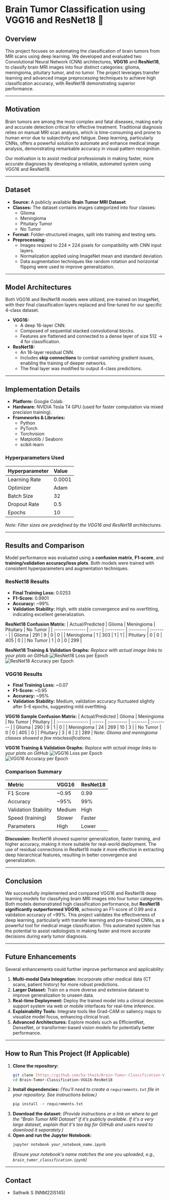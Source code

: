 # Brain Tumor Classification using VGG16 and ResNet18 🧠

## Overview
This project focuses on automating the classification of brain tumors from MRI scans using deep learning. We developed and evaluated two Convolutional Neural Network (CNN) architectures, **VGG16** and **ResNet18**, to classify brain MRI images into four distinct categories: glioma, meningioma, pituitary tumor, and no tumor. The project leverages transfer learning and advanced image preprocessing techniques to achieve high classification accuracy, with ResNet18 demonstrating superior performance.

---

## Motivation
Brain tumors are among the most complex and fatal diseases, making early and accurate detection critical for effective treatment. Traditional diagnosis relies on manual MRI scan analysis, which is time-consuming and prone to human error due to subjectivity and fatigue. Deep learning, particularly CNNs, offers a powerful solution to automate and enhance medical image analysis, demonstrating remarkable accuracy in visual pattern recognition.

Our motivation is to assist medical professionals in making faster, more accurate diagnoses by developing a reliable, automated system using VGG16 and ResNet18.

---

## Dataset
* **Source:** A publicly available **Brain Tumor MRI Dataset**.
* **Classes:** The dataset contains images categorized into four classes:
    * Glioma
    * Meningioma
    * Pituitary Tumor
    * No Tumor
* **Format:** Folder-structured images, split into training and testing sets.
* **Preprocessing:**
    * Images resized to $224 \times 224$ pixels for compatibility with CNN input layers.
    * Normalization applied using ImageNet mean and standard deviation.
    * Data augmentation techniques like random rotation and horizontal flipping were used to improve generalization.

---

## Model Architectures
Both VGG16 and ResNet18 models were utilized, pre-trained on ImageNet, with their final classification layers replaced and fine-tuned for our specific 4-class dataset.

* **VGG16:**
    * A deep 16-layer CNN.
    * Composed of sequential stacked convolutional blocks.
    * Features are flattened and connected to a dense layer of size $512 \rightarrow 4$ for classification.
* **ResNet18:**
    * An 18-layer residual CNN.
    * Includes **skip connections** to combat vanishing gradient issues, enabling the training of deeper networks.
    * The final layer was modified to output 4-class predictions.

---

## Implementation Details
* **Platform:** Google Colab.
* **Hardware:** NVIDIA Tesla T4 GPU (used for faster computation via mixed precision training).
* **Frameworks & Libraries:**
    * Python
    * PyTorch
    * Torchvision
    * Matplotlib / Seaborn
    * scikit-learn

### Hyperparameters Used
| Hyperparameter | Value   |
| :------------- | :------ |
| Learning Rate  | 0.0001  |
| Optimizer      | Adam    |
| Batch Size     | 32      |
| Dropout Rate   | 0.5     |
| Epochs         | 10      |
*Note: Filter sizes are predefined by the VGG16 and ResNet18 architectures.*

---

## Results and Comparison
Model performance was evaluated using a **confusion matrix**, **F1-score**, and **training/validation accuracy/loss plots**. Both models were trained with consistent hyperparameters and augmentation techniques.

### ResNet18 Results
* **Final Training Loss:** 0.0253
* **F1-Score:** 0.9901
* **Accuracy:** ~99%
* **Validation Stability:** High, with stable convergence and no overfitting, indicating excellent generalization.

**ResNet18 Confusion Matrix:**
| Actual/Predicted | Glioma | Meningioma | Pituitary | No Tumor |
| :--------------- | :----- | :--------- | :-------- | :------- |
| Glioma           | 291    | 9          | 0         | 0        |
| Meningioma       | 1      | 303        | 1         | 1        |
| Pituitary        | 0      | 0          | 405       | 0        |
| No Tumor         | 1      | 0          | 0         | 299      |

**ResNet18 Training & Validation Graphs:**
*Replace with actual image links to your plots on GitHub*
![ResNet18 Loss per Epoch](link-to-your-resnet-loss-plot.png)
![ResNet18 Accuracy per Epoch]( https://github.com/5a-thwik/Brain-Tumor-Classification-DL/commit/45249f541e08d36bdf3abacd8ead95453b5b27f1#diff-0ce51d34a897bcf9a6679499a4b6e4ca22f92bd61ab5aa56bfe95c53f9c311d2)

### VGG16 Results
* **Final Training Loss:** ~0.07
* **F1-Score:** ~0.95
* **Accuracy:** ~95%
* **Validation Stability:** Medium, validation accuracy fluctuated slightly after 5-6 epochs, suggesting mild overfitting.

**VGG16 Sample Confusion Matrix:**
| Actual/Predicted | Glioma | Meningioma | No Tumor | Pituitary |
| :--------------- | :----- | :--------- | :------- | :-------- |
| Glioma           | 290    | 9          | 1        | 0         |
| Meningioma       | 24     | 269        | 10       | 3         |
| No Tumor         | 0      | 0          | 405      | 0         |
| Pituitary        | 3      | 6          | 2        | 289       |
*Note: Glioma and meningioma classes showed a few misclassifications.*

**VGG16 Training & Validation Graphs:**
*Replace with actual image links to your plots on GitHub*
![VGG16 Loss per Epoch](link-to-your-vgg-loss-plot.png)
![VGG16 Accuracy per Epoch](link-to-your-vgg-accuracy-plot.png)

### Comparison Summary
| Metric             | VGG16  | ResNet18 |
| :----------------- | :----- | :------- |
| F1 Score           | ~0.95  | 0.99     |
| Accuracy           | ~95%   | 99%      |
| Validation Stability | Medium | High     |
| Speed (training)   | Slower | Faster   |
| Parameters         | High   | Lower    |

**Discussion:** ResNet18 showed superior generalization, faster training, and higher accuracy, making it more suitable for real-world deployment. The use of residual connections in ResNet18 made it more effective in extracting deep hierarchical features, resulting in better convergence and generalization.

---

## Conclusion
We successfully implemented and compared VGG16 and ResNet18 deep learning models for classifying brain MRI images into four tumor categories. Both models demonstrated high classification performance, but **ResNet18 significantly outperformed VGG16**, achieving an F1-score of 0.99 and a validation accuracy of ~99%. This project validates the effectiveness of deep learning, particularly with transfer learning and pre-trained CNNs, as a powerful tool for medical image classification. This automated system has the potential to assist radiologists in making faster and more accurate decisions during early tumor diagnosis.

---

## Future Enhancements
Several enhancements could further improve performance and applicability:
1.  **Multi-modal Data Integration:** Incorporate other medical data (CT scans, patient history) for more robust predictions.
2.  **Larger Dataset:** Train on a more diverse and extensive dataset to improve generalization to unseen data.
3.  **Real-time Deployment:** Deploy the trained model into a clinical decision support system via web or mobile interfaces for real-time inference.
4.  **Explainability Tools:** Integrate tools like Grad-CAM or saliency maps to visualize model focus, enhancing clinical trust.
5.  **Advanced Architectures:** Explore models such as EfficientNet, DenseNet, or transformer-based vision models for potentially better performance.

---

## How to Run This Project (If Applicable)
1.  **Clone the repository:**
    ```bash
    git clone [https://github.com/5a-thwik/Brain-Tumor-Classification-VGG16-ResNet18.git](https://github.com/your-username/Brain-Tumor-Classification-VGG16-ResNet18.git)
    cd Brain-Tumor-Classification-VGG16-ResNet18
    ```
2.  **Install dependencies:**
    *(You'll need to create a `requirements.txt` file in your repository. See instructions below.)*
    ```bash
    pip install -r requirements.txt
    ```
3.  **Download the dataset:**
    *(Provide instructions or a link on where to get the "Brain Tumor MRI Dataset" if it's publicly available. If it's a very large dataset, explain that it's too big for GitHub and users need to download it separately.)*
4.  **Open and run the Jupyter Notebook:**
    ```bash
    jupyter notebook your_notebook_name.ipynb
    ```
    *(Ensure your notebook's name matches the one you uploaded, e.g., `brain_tumor_classification.ipynb`)*

---

## Contact
* Sathwik S (NNM22IS145)
